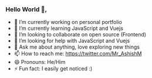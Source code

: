 ### Hello World 👋, 





- 🔭 I’m currently working on personal portfolio
- 🌱 I’m currently learning JavaScript and Vuejs
- 👯 I’m looking to collaborate on open source (Frontend)
- 🤔 I’m looking for help with JavaScript and Vuejs
- 💬 Ask me about anything, love exploring new things
- 📫 How to reach me: https://twitter.com/Mr_AshishM
- 😄 Pronouns: He/Him
- ⚡ Fun fact: I easily get noticed :)
